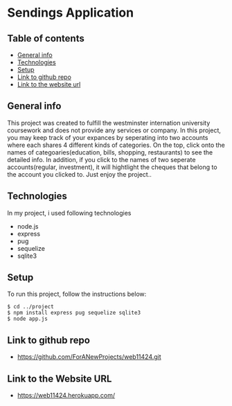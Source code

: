 # Sendings Application
## Table of contents
* [General info](#general-info)
* [Technologies](#technologies)
* [Setup](#setup)
* [Link to github repo](#Link-to-github-repo)
* [Link to the website url](#Link-to-the-website-url)

## General info
This project was created to fulfill the westminster internation university coursework and does not provide any services or company.
In this project, you may keep track of your expances by seperating into two accounts where each shares 4 different kinds of categories.
On the top, click onto the names of categoaries(education, bills, shopping, restaurants) to see the detailed info. In addition,
if you click to the names of two seperate accounts(regular, investment), it will hightlight the cheques that belong to the account you clicked to.
Just enjoy the project..

## Technologies
In my project, i used following technologies
* node.js
* express
* pug
* sequelize
* sqlite3

## Setup
To run this project, follow the instructions below:

```
$ cd ../project
$ npm install express pug sequelize sqlite3
$ node app.js
```

## Link to github repo
* https://github.com/ForANewProjects/web11424.git

## Link to the Website URL
* https://web11424.herokuapp.com/
